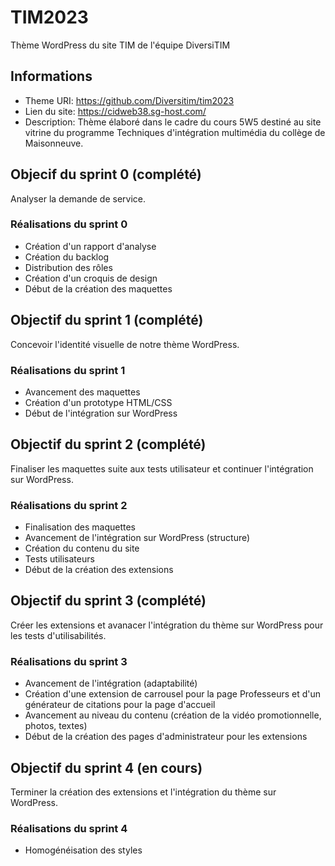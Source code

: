 # TIM2023

Thème WordPress du site TIM de l'équipe DiversiTIM

## Informations

- Theme URI: https://github.com/Diversitim/tim2023
- Lien du site: https://cidweb38.sg-host.com/
- Description: Thème élaboré dans le cadre du cours 5W5 destiné au site vitrine du programme Techniques d'intégration multimédia du collège de Maisonneuve.

## Objecif du sprint 0 (complété)

Analyser la demande de service.

### Réalisations du sprint 0

- Création d'un rapport d'analyse
- Création du backlog
- Distribution des rôles
- Création d'un croquis de design
- Début de la création des maquettes

## Objectif du sprint 1 (complété)

Concevoir l'identité visuelle de notre thème WordPress.

### Réalisations du sprint 1

- Avancement des maquettes
- Création d'un prototype HTML/CSS
- Début de l'intégration sur WordPress

## Objectif du sprint 2 (complété)

Finaliser les maquettes suite aux tests utilisateur et continuer l'intégration sur WordPress.

### Réalisations du sprint 2

- Finalisation des maquettes
- Avancement de l'intégration sur WordPress (structure)
- Création du contenu du site
- Tests utilisateurs
- Début de la création des extensions

## Objectif du sprint 3 (complété)

Créer les extensions et avanacer l'intégration du thème sur WordPress pour les tests d'utilisabilités.

### Réalisations du sprint 3

- Avancement de l'intégration (adaptabilité)
- Création d'une extension de carrousel pour la page Professeurs et d'un générateur de citations pour la page d'accueil
- Avancement au niveau du contenu (création de la vidéo promotionnelle, photos, textes)
- Début de la création des pages d'administrateur pour les extensions

## Objectif du sprint 4 (en cours)

Terminer la création des extensions et l'intégration du thème sur WordPress.

### Réalisations du sprint 4

- Homogénéisation des styles
